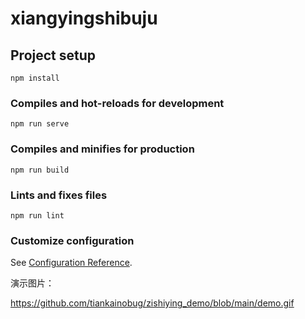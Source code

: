 # xiangyingshibuju

## Project setup
```
npm install
```

### Compiles and hot-reloads for development
```
npm run serve
```

### Compiles and minifies for production
```
npm run build
```

### Lints and fixes files
```
npm run lint
```

### Customize configuration
See [Configuration Reference](https://cli.vuejs.org/config/).





演示图片：

https://github.com/tiankainobug/zishiying_demo/blob/main/demo.gif
